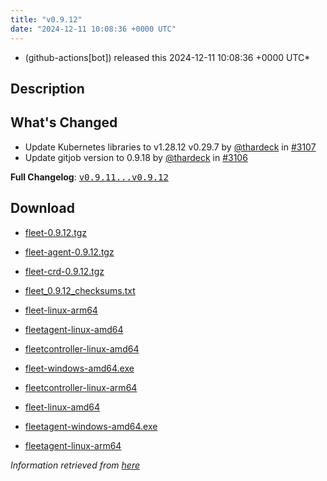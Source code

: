 ```yaml
---
title: "v0.9.12"
date: "2024-12-11 10:08:36 +0000 UTC"
---
```



* (github-actions[bot]) released this 2024-12-11 10:08:36 +0000 UTC*



## Description


<h2>What's Changed</h2>
<ul>
<li>Update Kubernetes libraries to v1.28.12 v0.29.7 by <a class="user-mention notranslate" data-hovercard-type="user" data-hovercard-url="/users/thardeck/hovercard" data-octo-click="hovercard-link-click" data-octo-dimensions="link_type:self" href="https://github.com/thardeck">@thardeck</a> in <a class="issue-link js-issue-link" data-error-text="Failed to load title" data-id="2711017347" data-permission-text="Title is private" data-url="https://github.com/rancher/fleet/issues/3107" data-hovercard-type="pull_request" data-hovercard-url="/rancher/fleet/pull/3107/hovercard" href="https://github.com/rancher/fleet/pull/3107">#3107</a></li>
<li>Update gitjob version to 0.9.18 by <a class="user-mention notranslate" data-hovercard-type="user" data-hovercard-url="/users/thardeck/hovercard" data-octo-click="hovercard-link-click" data-octo-dimensions="link_type:self" href="https://github.com/thardeck">@thardeck</a> in <a class="issue-link js-issue-link" data-error-text="Failed to load title" data-id="2711010908" data-permission-text="Title is private" data-url="https://github.com/rancher/fleet/issues/3106" data-hovercard-type="pull_request" data-hovercard-url="/rancher/fleet/pull/3106/hovercard" href="https://github.com/rancher/fleet/pull/3106">#3106</a></li>
</ul>
<p><strong>Full Changelog</strong>: <a class="commit-link" href="https://github.com/rancher/fleet/compare/v0.9.11...v0.9.12"><tt>v0.9.11...v0.9.12</tt></a></p>



## Download


* [fleet-0.9.12.tgz](https://github.com/rancher/fleet/releases/download/v0.9.12/fleet-0.9.12.tgz)

* [fleet-agent-0.9.12.tgz](https://github.com/rancher/fleet/releases/download/v0.9.12/fleet-agent-0.9.12.tgz)

* [fleet-crd-0.9.12.tgz](https://github.com/rancher/fleet/releases/download/v0.9.12/fleet-crd-0.9.12.tgz)

* [fleet_0.9.12_checksums.txt](https://github.com/rancher/fleet/releases/download/v0.9.12/fleet_0.9.12_checksums.txt)

* [fleet-linux-arm64](https://github.com/rancher/fleet/releases/download/v0.9.12/fleet-linux-arm64)

* [fleetagent-linux-amd64](https://github.com/rancher/fleet/releases/download/v0.9.12/fleetagent-linux-amd64)

* [fleetcontroller-linux-amd64](https://github.com/rancher/fleet/releases/download/v0.9.12/fleetcontroller-linux-amd64)

* [fleet-windows-amd64.exe](https://github.com/rancher/fleet/releases/download/v0.9.12/fleet-windows-amd64.exe)

* [fleetcontroller-linux-arm64](https://github.com/rancher/fleet/releases/download/v0.9.12/fleetcontroller-linux-arm64)

* [fleet-linux-amd64](https://github.com/rancher/fleet/releases/download/v0.9.12/fleet-linux-amd64)

* [fleetagent-windows-amd64.exe](https://github.com/rancher/fleet/releases/download/v0.9.12/fleetagent-windows-amd64.exe)

* [fleetagent-linux-arm64](https://github.com/rancher/fleet/releases/download/v0.9.12/fleetagent-linux-arm64)




*Information retrieved from [here](https://github.com/rancher/fleet/releases/tag/v0.9.12)*

